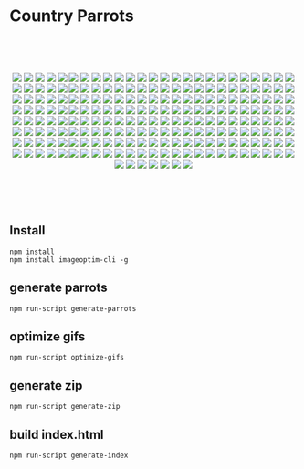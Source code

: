 Country Parrots
================
<p>
  <img height="50" src="data:image/png;base64,iVBORw0KGgoAAAANSUhEUgAAAAEAAAABCAQAAAC1HAwCAAAAC0lEQVR4nGNiYAAAAAkAAxkR2eQAAAAASUVORK5CYII=">
</p>
<p align="center">
  <img src="https://raw.githubusercontent.com/reimertz/countryparrots/master/parrots/afghanistan-parrot.gif">
<img src="https://raw.githubusercontent.com/reimertz/countryparrots/master/parrots/albania-parrot.gif">
<img src="https://raw.githubusercontent.com/reimertz/countryparrots/master/parrots/algeria-parrot.gif">
<img src="https://raw.githubusercontent.com/reimertz/countryparrots/master/parrots/andorra-parrot.gif">
<img src="https://raw.githubusercontent.com/reimertz/countryparrots/master/parrots/angola-parrot.gif">
<img src="https://raw.githubusercontent.com/reimertz/countryparrots/master/parrots/antigua-and-barbuda-parrot.gif">
<img src="https://raw.githubusercontent.com/reimertz/countryparrots/master/parrots/argentina-parrot.gif">
<img src="https://raw.githubusercontent.com/reimertz/countryparrots/master/parrots/armenia-parrot.gif">
<img src="https://raw.githubusercontent.com/reimertz/countryparrots/master/parrots/australia-parrot.gif">
<img src="https://raw.githubusercontent.com/reimertz/countryparrots/master/parrots/austria-parrot.gif">
<img src="https://raw.githubusercontent.com/reimertz/countryparrots/master/parrots/azerbaijan-parrot.gif">
<img src="https://raw.githubusercontent.com/reimertz/countryparrots/master/parrots/the-bahamas-parrot.gif">
<img src="https://raw.githubusercontent.com/reimertz/countryparrots/master/parrots/bahrain-parrot.gif">
<img src="https://raw.githubusercontent.com/reimertz/countryparrots/master/parrots/bangladesh-parrot.gif">
<img src="https://raw.githubusercontent.com/reimertz/countryparrots/master/parrots/barbados-parrot.gif">
<img src="https://raw.githubusercontent.com/reimertz/countryparrots/master/parrots/belarus-parrot.gif">
<img src="https://raw.githubusercontent.com/reimertz/countryparrots/master/parrots/belgium-parrot.gif">
<img src="https://raw.githubusercontent.com/reimertz/countryparrots/master/parrots/belize-parrot.gif">
<img src="https://raw.githubusercontent.com/reimertz/countryparrots/master/parrots/benin-parrot.gif">
<img src="https://raw.githubusercontent.com/reimertz/countryparrots/master/parrots/bhutan-parrot.gif">
<img src="https://raw.githubusercontent.com/reimertz/countryparrots/master/parrots/bolivia-parrot.gif">
<img src="https://raw.githubusercontent.com/reimertz/countryparrots/master/parrots/bosnia-and-herzegovina-parrot.gif">
<img src="https://raw.githubusercontent.com/reimertz/countryparrots/master/parrots/botswana-parrot.gif">
<img src="https://raw.githubusercontent.com/reimertz/countryparrots/master/parrots/brazil-parrot.gif">
<img src="https://raw.githubusercontent.com/reimertz/countryparrots/master/parrots/brunei-parrot.gif">
<img src="https://raw.githubusercontent.com/reimertz/countryparrots/master/parrots/bulgaria-parrot.gif">
<img src="https://raw.githubusercontent.com/reimertz/countryparrots/master/parrots/burkina-faso-parrot.gif">
<img src="https://raw.githubusercontent.com/reimertz/countryparrots/master/parrots/burundi-parrot.gif">
<img src="https://raw.githubusercontent.com/reimertz/countryparrots/master/parrots/cambodia-parrot.gif">
<img src="https://raw.githubusercontent.com/reimertz/countryparrots/master/parrots/cameroon-parrot.gif">
<img src="https://raw.githubusercontent.com/reimertz/countryparrots/master/parrots/canada-parrot.gif">
<img src="https://raw.githubusercontent.com/reimertz/countryparrots/master/parrots/cape-verde-parrot.gif">
<img src="https://raw.githubusercontent.com/reimertz/countryparrots/master/parrots/central-african-republic-parrot.gif">
<img src="https://raw.githubusercontent.com/reimertz/countryparrots/master/parrots/chad-parrot.gif">
<img src="https://raw.githubusercontent.com/reimertz/countryparrots/master/parrots/chile-parrot.gif">
<img src="https://raw.githubusercontent.com/reimertz/countryparrots/master/parrots/china-parrot.gif">
<img src="https://raw.githubusercontent.com/reimertz/countryparrots/master/parrots/colombia-parrot.gif">
<img src="https://raw.githubusercontent.com/reimertz/countryparrots/master/parrots/comoros-parrot.gif">
<img src="https://raw.githubusercontent.com/reimertz/countryparrots/master/parrots/democratic-republic-of-the-congo-parrot.gif">
<img src="https://raw.githubusercontent.com/reimertz/countryparrots/master/parrots/congo-parrot.gif">
<img src="https://raw.githubusercontent.com/reimertz/countryparrots/master/parrots/costa-rica-parrot.gif">
<img src="https://raw.githubusercontent.com/reimertz/countryparrots/master/parrots/croatia-parrot.gif">
<img src="https://raw.githubusercontent.com/reimertz/countryparrots/master/parrots/cuba-parrot.gif">
<img src="https://raw.githubusercontent.com/reimertz/countryparrots/master/parrots/cyprus-parrot.gif">
<img src="https://raw.githubusercontent.com/reimertz/countryparrots/master/parrots/czech-republic-parrot.gif">
<img src="https://raw.githubusercontent.com/reimertz/countryparrots/master/parrots/denmark-parrot.gif">
<img src="https://raw.githubusercontent.com/reimertz/countryparrots/master/parrots/djibouti-parrot.gif">
<img src="https://raw.githubusercontent.com/reimertz/countryparrots/master/parrots/dominica-parrot.gif">
<img src="https://raw.githubusercontent.com/reimertz/countryparrots/master/parrots/dominican-republic-parrot.gif">
<img src="https://raw.githubusercontent.com/reimertz/countryparrots/master/parrots/timor-leste-parrot.gif">
<img src="https://raw.githubusercontent.com/reimertz/countryparrots/master/parrots/ecuador-parrot.gif">
<img src="https://raw.githubusercontent.com/reimertz/countryparrots/master/parrots/egypt-parrot.gif">
<img src="https://raw.githubusercontent.com/reimertz/countryparrots/master/parrots/el-salvador-parrot.gif">
<img src="https://raw.githubusercontent.com/reimertz/countryparrots/master/parrots/equatorial-guinea-parrot.gif">
<img src="https://raw.githubusercontent.com/reimertz/countryparrots/master/parrots/eritrea-parrot.gif">
<img src="https://raw.githubusercontent.com/reimertz/countryparrots/master/parrots/estonia-parrot.gif">
<img src="https://raw.githubusercontent.com/reimertz/countryparrots/master/parrots/ethiopia-parrot.gif">
<img src="https://raw.githubusercontent.com/reimertz/countryparrots/master/parrots/fiji-parrot.gif">
<img src="https://raw.githubusercontent.com/reimertz/countryparrots/master/parrots/finland-parrot.gif">
<img src="https://raw.githubusercontent.com/reimertz/countryparrots/master/parrots/france-parrot.gif">
<img src="https://raw.githubusercontent.com/reimertz/countryparrots/master/parrots/gabon-parrot.gif">
<img src="https://raw.githubusercontent.com/reimertz/countryparrots/master/parrots/the-gambia-parrot.gif">
<img src="https://raw.githubusercontent.com/reimertz/countryparrots/master/parrots/georgia-parrot.gif">
<img src="https://raw.githubusercontent.com/reimertz/countryparrots/master/parrots/germany-parrot.gif">
<img src="https://raw.githubusercontent.com/reimertz/countryparrots/master/parrots/ghana-parrot.gif">
<img src="https://raw.githubusercontent.com/reimertz/countryparrots/master/parrots/greece-parrot.gif">
<img src="https://raw.githubusercontent.com/reimertz/countryparrots/master/parrots/grenada-parrot.gif">
<img src="https://raw.githubusercontent.com/reimertz/countryparrots/master/parrots/guatemala-parrot.gif">
<img src="https://raw.githubusercontent.com/reimertz/countryparrots/master/parrots/guinea-parrot.gif">
<img src="https://raw.githubusercontent.com/reimertz/countryparrots/master/parrots/guinea-bissau-parrot.gif">
<img src="https://raw.githubusercontent.com/reimertz/countryparrots/master/parrots/guyana-parrot.gif">
<img src="https://raw.githubusercontent.com/reimertz/countryparrots/master/parrots/haiti-parrot.gif">
<img src="https://raw.githubusercontent.com/reimertz/countryparrots/master/parrots/honduras-parrot.gif">
<img src="https://raw.githubusercontent.com/reimertz/countryparrots/master/parrots/hungary-parrot.gif">
<img src="https://raw.githubusercontent.com/reimertz/countryparrots/master/parrots/iceland-parrot.gif">
<img src="https://raw.githubusercontent.com/reimertz/countryparrots/master/parrots/india-parrot.gif">
<img src="https://raw.githubusercontent.com/reimertz/countryparrots/master/parrots/indonesia-parrot.gif">
<img src="https://raw.githubusercontent.com/reimertz/countryparrots/master/parrots/iran-parrot.gif">
<img src="https://raw.githubusercontent.com/reimertz/countryparrots/master/parrots/iraq-parrot.gif">
<img src="https://raw.githubusercontent.com/reimertz/countryparrots/master/parrots/ireland-parrot.gif">
<img src="https://raw.githubusercontent.com/reimertz/countryparrots/master/parrots/israel-parrot.gif">
<img src="https://raw.githubusercontent.com/reimertz/countryparrots/master/parrots/italy-parrot.gif">
<img src="https://raw.githubusercontent.com/reimertz/countryparrots/master/parrots/ivory-coast-parrot.gif">
<img src="https://raw.githubusercontent.com/reimertz/countryparrots/master/parrots/jamaica-parrot.gif">
<img src="https://raw.githubusercontent.com/reimertz/countryparrots/master/parrots/japan-parrot.gif">
<img src="https://raw.githubusercontent.com/reimertz/countryparrots/master/parrots/jordan-parrot.gif">
<img src="https://raw.githubusercontent.com/reimertz/countryparrots/master/parrots/kazakhstan-parrot.gif">
<img src="https://raw.githubusercontent.com/reimertz/countryparrots/master/parrots/kenya-parrot.gif">
<img src="https://raw.githubusercontent.com/reimertz/countryparrots/master/parrots/kiribati-parrot.gif">
<img src="https://raw.githubusercontent.com/reimertz/countryparrots/master/parrots/north-korea-parrot.gif">
<img src="https://raw.githubusercontent.com/reimertz/countryparrots/master/parrots/south-korea-parrot.gif">
<img src="https://raw.githubusercontent.com/reimertz/countryparrots/master/parrots/kuwait-parrot.gif">
<img src="https://raw.githubusercontent.com/reimertz/countryparrots/master/parrots/kyrgyzstan-parrot.gif">
<img src="https://raw.githubusercontent.com/reimertz/countryparrots/master/parrots/laos-parrot.gif">
<img src="https://raw.githubusercontent.com/reimertz/countryparrots/master/parrots/latvia-parrot.gif">
<img src="https://raw.githubusercontent.com/reimertz/countryparrots/master/parrots/lebanon-parrot.gif">
<img src="https://raw.githubusercontent.com/reimertz/countryparrots/master/parrots/lesotho-parrot.gif">
<img src="https://raw.githubusercontent.com/reimertz/countryparrots/master/parrots/liberia-parrot.gif">
<img src="https://raw.githubusercontent.com/reimertz/countryparrots/master/parrots/libya-parrot.gif">
<img src="https://raw.githubusercontent.com/reimertz/countryparrots/master/parrots/liechtenstein-parrot.gif">
<img src="https://raw.githubusercontent.com/reimertz/countryparrots/master/parrots/lithuania-parrot.gif">
<img src="https://raw.githubusercontent.com/reimertz/countryparrots/master/parrots/luxembourg-parrot.gif">
<img src="https://raw.githubusercontent.com/reimertz/countryparrots/master/parrots/macedonia-parrot.gif">
<img src="https://raw.githubusercontent.com/reimertz/countryparrots/master/parrots/madagascar-parrot.gif">
<img src="https://raw.githubusercontent.com/reimertz/countryparrots/master/parrots/malawi-parrot.gif">
<img src="https://raw.githubusercontent.com/reimertz/countryparrots/master/parrots/malaysia-parrot.gif">
<img src="https://raw.githubusercontent.com/reimertz/countryparrots/master/parrots/maldives-parrot.gif">
<img src="https://raw.githubusercontent.com/reimertz/countryparrots/master/parrots/mali-parrot.gif">
<img src="https://raw.githubusercontent.com/reimertz/countryparrots/master/parrots/malta-parrot.gif">
<img src="https://raw.githubusercontent.com/reimertz/countryparrots/master/parrots/marshall-islands-parrot.gif">
<img src="https://raw.githubusercontent.com/reimertz/countryparrots/master/parrots/mauritania-parrot.gif">
<img src="https://raw.githubusercontent.com/reimertz/countryparrots/master/parrots/mauritius-parrot.gif">
<img src="https://raw.githubusercontent.com/reimertz/countryparrots/master/parrots/mexico-parrot.gif">
<img src="https://raw.githubusercontent.com/reimertz/countryparrots/master/parrots/fs-micronesia-parrot.gif">
<img src="https://raw.githubusercontent.com/reimertz/countryparrots/master/parrots/moldova-parrot.gif">
<img src="https://raw.githubusercontent.com/reimertz/countryparrots/master/parrots/monaco-parrot.gif">
<img src="https://raw.githubusercontent.com/reimertz/countryparrots/master/parrots/mongolia-parrot.gif">
<img src="https://raw.githubusercontent.com/reimertz/countryparrots/master/parrots/montenegro-parrot.gif">
<img src="https://raw.githubusercontent.com/reimertz/countryparrots/master/parrots/morocco-parrot.gif">
<img src="https://raw.githubusercontent.com/reimertz/countryparrots/master/parrots/mozambique-parrot.gif">
<img src="https://raw.githubusercontent.com/reimertz/countryparrots/master/parrots/myanmar-parrot.gif">
<img src="https://raw.githubusercontent.com/reimertz/countryparrots/master/parrots/namibia-parrot.gif">
<img src="https://raw.githubusercontent.com/reimertz/countryparrots/master/parrots/nauru-parrot.gif">
<img src="https://raw.githubusercontent.com/reimertz/countryparrots/master/parrots/nepal-parrot.gif">
<img src="https://raw.githubusercontent.com/reimertz/countryparrots/master/parrots/kingdom-of-the-netherlands-parrot.gif">
<img src="https://raw.githubusercontent.com/reimertz/countryparrots/master/parrots/new-zealand-parrot.gif">
<img src="https://raw.githubusercontent.com/reimertz/countryparrots/master/parrots/nicaragua-parrot.gif">
<img src="https://raw.githubusercontent.com/reimertz/countryparrots/master/parrots/niger-parrot.gif">
<img src="https://raw.githubusercontent.com/reimertz/countryparrots/master/parrots/nigeria-parrot.gif">
<img src="https://raw.githubusercontent.com/reimertz/countryparrots/master/parrots/norway-parrot.gif">
<img src="https://raw.githubusercontent.com/reimertz/countryparrots/master/parrots/oman-parrot.gif">
<img src="https://raw.githubusercontent.com/reimertz/countryparrots/master/parrots/pakistan-parrot.gif">
<img src="https://raw.githubusercontent.com/reimertz/countryparrots/master/parrots/palau-parrot.gif">
<img src="https://raw.githubusercontent.com/reimertz/countryparrots/master/parrots/state-of-palestine-parrot.gif">
<img src="https://raw.githubusercontent.com/reimertz/countryparrots/master/parrots/panama-parrot.gif">
<img src="https://raw.githubusercontent.com/reimertz/countryparrots/master/parrots/papua-new-guinea-parrot.gif">
<img src="https://raw.githubusercontent.com/reimertz/countryparrots/master/parrots/paraguay-parrot.gif">
<img src="https://raw.githubusercontent.com/reimertz/countryparrots/master/parrots/peru-parrot.gif">
<img src="https://raw.githubusercontent.com/reimertz/countryparrots/master/parrots/philippines-parrot.gif">
<img src="https://raw.githubusercontent.com/reimertz/countryparrots/master/parrots/poland-parrot.gif">
<img src="https://raw.githubusercontent.com/reimertz/countryparrots/master/parrots/portugal-parrot.gif">
<img src="https://raw.githubusercontent.com/reimertz/countryparrots/master/parrots/puerto-rico-parrot.gif">
<img src="https://raw.githubusercontent.com/reimertz/countryparrots/master/parrots/qatar-parrot.gif">
<img src="https://raw.githubusercontent.com/reimertz/countryparrots/master/parrots/romania-parrot.gif">
<img src="https://raw.githubusercontent.com/reimertz/countryparrots/master/parrots/russia-parrot.gif">
<img src="https://raw.githubusercontent.com/reimertz/countryparrots/master/parrots/rwanda-parrot.gif">
<img src="https://raw.githubusercontent.com/reimertz/countryparrots/master/parrots/saint-kitts-and-nevis-parrot.gif">
<img src="https://raw.githubusercontent.com/reimertz/countryparrots/master/parrots/saint-lucia-parrot.gif">
<img src="https://raw.githubusercontent.com/reimertz/countryparrots/master/parrots/saint-vincent-and-the-grenadines-parrot.gif">
<img src="https://raw.githubusercontent.com/reimertz/countryparrots/master/parrots/samoa-parrot.gif">
<img src="https://raw.githubusercontent.com/reimertz/countryparrots/master/parrots/san-marino-parrot.gif">
<img src="https://raw.githubusercontent.com/reimertz/countryparrots/master/parrots/são-tomé-and-príncipe-parrot.gif">
<img src="https://raw.githubusercontent.com/reimertz/countryparrots/master/parrots/saudi-arabia-parrot.gif">
<img src="https://raw.githubusercontent.com/reimertz/countryparrots/master/parrots/senegal-parrot.gif">
<img src="https://raw.githubusercontent.com/reimertz/countryparrots/master/parrots/serbia-parrot.gif">
<img src="https://raw.githubusercontent.com/reimertz/countryparrots/master/parrots/seychelles-parrot.gif">
<img src="https://raw.githubusercontent.com/reimertz/countryparrots/master/parrots/sierra-leone-parrot.gif">
<img src="https://raw.githubusercontent.com/reimertz/countryparrots/master/parrots/singapore-parrot.gif">
<img src="https://raw.githubusercontent.com/reimertz/countryparrots/master/parrots/slovakia-parrot.gif">
<img src="https://raw.githubusercontent.com/reimertz/countryparrots/master/parrots/slovenia-parrot.gif">
<img src="https://raw.githubusercontent.com/reimertz/countryparrots/master/parrots/solomon-islands-parrot.gif">
<img src="https://raw.githubusercontent.com/reimertz/countryparrots/master/parrots/somalia-parrot.gif">
<img src="https://raw.githubusercontent.com/reimertz/countryparrots/master/parrots/south-africa-parrot.gif">
<img src="https://raw.githubusercontent.com/reimertz/countryparrots/master/parrots/south-sudan-parrot.gif">
<img src="https://raw.githubusercontent.com/reimertz/countryparrots/master/parrots/spain-parrot.gif">
<img src="https://raw.githubusercontent.com/reimertz/countryparrots/master/parrots/sri-lanka-parrot.gif">
<img src="https://raw.githubusercontent.com/reimertz/countryparrots/master/parrots/sudan-parrot.gif">
<img src="https://raw.githubusercontent.com/reimertz/countryparrots/master/parrots/suriname-parrot.gif">
<img src="https://raw.githubusercontent.com/reimertz/countryparrots/master/parrots/swaziland-parrot.gif">
<img src="https://raw.githubusercontent.com/reimertz/countryparrots/master/parrots/sweden-parrot.gif">
<img src="https://raw.githubusercontent.com/reimertz/countryparrots/master/parrots/switzerland-parrot.gif">
<img src="https://raw.githubusercontent.com/reimertz/countryparrots/master/parrots/syria-parrot.gif">
<img src="https://raw.githubusercontent.com/reimertz/countryparrots/master/parrots/tajikistan-parrot.gif">
<img src="https://raw.githubusercontent.com/reimertz/countryparrots/master/parrots/tanzania-parrot.gif">
<img src="https://raw.githubusercontent.com/reimertz/countryparrots/master/parrots/thailand-parrot.gif">
<img src="https://raw.githubusercontent.com/reimertz/countryparrots/master/parrots/togo-parrot.gif">
<img src="https://raw.githubusercontent.com/reimertz/countryparrots/master/parrots/tonga-parrot.gif">
<img src="https://raw.githubusercontent.com/reimertz/countryparrots/master/parrots/trinidad-and-tobago-parrot.gif">
<img src="https://raw.githubusercontent.com/reimertz/countryparrots/master/parrots/tunisia-parrot.gif">
<img src="https://raw.githubusercontent.com/reimertz/countryparrots/master/parrots/turkey-parrot.gif">
<img src="https://raw.githubusercontent.com/reimertz/countryparrots/master/parrots/turkmenistan-parrot.gif">
<img src="https://raw.githubusercontent.com/reimertz/countryparrots/master/parrots/tuvalu-parrot.gif">
<img src="https://raw.githubusercontent.com/reimertz/countryparrots/master/parrots/uganda-parrot.gif">
<img src="https://raw.githubusercontent.com/reimertz/countryparrots/master/parrots/ukraine-parrot.gif">
<img src="https://raw.githubusercontent.com/reimertz/countryparrots/master/parrots/united-arab-emirates-parrot.gif">
<img src="https://raw.githubusercontent.com/reimertz/countryparrots/master/parrots/united-kingdom-parrot.gif">
<img src="https://raw.githubusercontent.com/reimertz/countryparrots/master/parrots/united-states-parrot.gif">
<img src="https://raw.githubusercontent.com/reimertz/countryparrots/master/parrots/uruguay-parrot.gif">
<img src="https://raw.githubusercontent.com/reimertz/countryparrots/master/parrots/uzbekistan-parrot.gif">
<img src="https://raw.githubusercontent.com/reimertz/countryparrots/master/parrots/vanuatu-parrot.gif">
<img src="https://raw.githubusercontent.com/reimertz/countryparrots/master/parrots/vatican-city-parrot.gif">
<img src="https://raw.githubusercontent.com/reimertz/countryparrots/master/parrots/venezuela-parrot.gif">
<img src="https://raw.githubusercontent.com/reimertz/countryparrots/master/parrots/vietnam-parrot.gif">
<img src="https://raw.githubusercontent.com/reimertz/countryparrots/master/parrots/yemen-parrot.gif">
<img src="https://raw.githubusercontent.com/reimertz/countryparrots/master/parrots/zambia-parrot.gif">
<img src="https://raw.githubusercontent.com/reimertz/countryparrots/master/parrots/zimbabwe-parrot.gif">
<img src="https://raw.githubusercontent.com/reimertz/countryparrots/master/parrots/abkhazia-parrot.gif">
<img src="https://raw.githubusercontent.com/reimertz/countryparrots/master/parrots/cook-islands-parrot.gif">
<img src="https://raw.githubusercontent.com/reimertz/countryparrots/master/parrots/kosovo-parrot.gif">
<img src="https://raw.githubusercontent.com/reimertz/countryparrots/master/parrots/nagorno-karabakh-republic-parrot.gif">
<img src="https://raw.githubusercontent.com/reimertz/countryparrots/master/parrots/niue-parrot.gif">
<img src="https://raw.githubusercontent.com/reimertz/countryparrots/master/parrots/northern-cyprus-parrot.gif">
<img src="https://raw.githubusercontent.com/reimertz/countryparrots/master/parrots/sahrawi-arab-democratic-republic-parrot.gif">
<img src="https://raw.githubusercontent.com/reimertz/countryparrots/master/parrots/somaliland-parrot.gif">
<img src="https://raw.githubusercontent.com/reimertz/countryparrots/master/parrots/south-ossetia-parrot.gif">
<img src="https://raw.githubusercontent.com/reimertz/countryparrots/master/parrots/taiwan-parrot.gif">
<img src="https://raw.githubusercontent.com/reimertz/countryparrots/master/parrots/transnistria-parrot.gif">
  <p>
    <img height="50" src="data:image/png;base64,iVBORw0KGgoAAAANSUhEUgAAAAEAAAABCAQAAAC1HAwCAAAAC0lEQVR4nGNiYAAAAAkAAxkR2eQAAAAASUVORK5CYII=">
  </p>
</p>

## Install
```
npm install
npm install imageoptim-cli -g
```

## generate parrots
```
npm run-script generate-parrots
```


## optimize gifs
```
npm run-script optimize-gifs
```

## generate zip
```
npm run-script generate-zip
```

## build index.html
```
npm run-script generate-index
```
